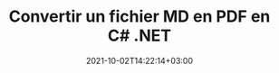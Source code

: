 ---
############################# Static ############################
layout: "autogen-gist"
date: 2021-10-02T14:22:14+03:00
draft: false
path: "fr/total/net/conversion/md-to-pdf/"
other_out_formats: "PDF DOCX DOT DOTX DOTM TXT RTF HTML MHTML XLS XLSX XLSM XLT XLTX XLTM CSV DIF PPT PPTX PPS PPSX POT POTX POTM ODT OTT OTP ODP ODS EMZ WMZ SVGZ TEX DCM WMF BMP PNG GIF JPEG TIFF"
ad_headline: "Convertir MD en PDF | .NET"
ad_description: "La solution de conversion de documents MD en PDF la plus précise pour vos applications .NET."

############################# Head ############################
head_title: "Convertir MD en PDF en C# VB.NET ASP.NET | Conversion de documents"
head_description: "Exemple de code pour convertir MD en PDF et plus de 100 autres formats de fichiers dans les applications .NET (C#, VB.NET, ASP.NET et .NET Core). Affichez le document PDF converti en tant que visualiseur HTML."

############################# Header ############################
title: "Convertir un fichier MD en PDF en C# .NET"
description: "Convertissez par programmation MD en PDF dans les applications C# .NET à l'aide des fonctionnalités flexibles du document conversion pour personnaliser le document résultant. Convertissez le document complet d'un format de fichier à un autre ou choisissez des pages sélectives d'un document source en fonction des numéros de page ou des plages de pages et convertissez facilement en un format de document pris en charge."

############################# SubMenu ############################
submenu:
    enable: false

############################# Content ############################
content:
    enable: true
    block:
    - title_left: "Conversion de MD en PDF en C# .NET"
      content_left: |
          Suivez ces étapes simples pour convertir MD en PDF en C# .NET. Affichez le document PDF converti au format HTML sans utiliser de logiciel externe.

          -   Créer un objet **Converter** pour convertir le document MD
          -   Définir les options de conversion pour le format PDF
          -   Appelez la méthode **Convert** de l'instance de classe **Converter** pour la conversion en PDF
          -   Définir les options du visualiseur HTML
          -   Créer un objet **Viewer** pour afficher le PDF converti en HTML
          
      title_right: "Téléchargements et instructions d'installation"
      content_right: |
          Vous avez besoin des espaces de noms `GroupDocs.Conversion` et `GroupDocs.Viewer` pour convertir entre un large éventail de types de documents populaires tels que PDF, Microsoft Word, Excel, PowerPoint, Project, Outlook, HTML, diagrammes et formats de fichiers image. Explorez d'autres [API .NET pour les documents Office](https://products.conholdate.com/fr/total/net/) proposés par Conholdate.Total.
          
          Obtenez les fichiers d'assemblage respectifs à partir des [téléchargements](https://downloads.conholdate.com/total/net) ou récupérez l'ensemble du package à partir de [Nuget](https://www.nuget.org/packages/Conholdate.Total/) pour ajouter "Conholdate.Total" directement dans votre espace de travail.
          
      gisthash: "e1a86529e1c97d75d902b382bdb5e7f9"
      gistfile: "conversion-word-en-pdf.cs"

    - title_left: "Ajouter un filigrane au PDF converti en C#"
      content_left: |
          Convertissez avec précision des documents (MD en PDF) exactement comme le fichier d'origine et appliquez des filigranes de texte ou d'image aux pages de document converties à l'aide de C# .NET.

          -   Créer un objet **Converter** pour convertir le document MD
          -   Créer une nouvelle instance de la classe **WatermarkOptions**
          -   Spécifiez les propriétés du filigrane (couleur, largeur, texte, image, etc.)
          -   Instanciez la bonne classe **ConvertOptions**
          -   Définir la propriété **Watermark** de l'instance **ConvertOptions**
          -   Appelez la méthode **Convert** de l'instance de classe **Converter** pour la conversion en PDF
        
      title_right: "Extraction d'informations sur les documents sources"
      content_right: |
          La fonction d'extraction d'informations sur les documents permet non seulement d'obtenir les informations de base sur le fichier du document source, mais elle prend également en charge l'extraction de certaines informations précieuses spécifiques au format de fichier, telles que les dates de début et de fin du projet d'un fichier Microsoft Project, toute restriction d'impression sur un document PDF, liste des dossiers contenus dans un fichier de données Outlook, etc. 

          Convertissez les formats de fichiers de documents populaires sur différents systèmes d'exploitation tels que Windows, Linux ou macOS tout en utilisant des plates-formes telles que Windows Azure, Mono et Xamarin.
          
      gisthash: "1b50a428b27632b65e97850e10b6551c"
      gistfile: "convertir-word-to-pdf-et-ajouter-texte-filigrane-to-converted-pdf.cs"

    - title_left: "Convertir un Word protégé par mot de passe en PDF"
      content_left: |
          La conversion de documents protégés par mot de passe est facilitée dans .NET. Ajoutez simplement quelques lignes de code C # pour convertir avec précision un document Word protégé par mot de passe en fichier PDF sans utiliser de logiciel externe.

          -   Définissez Func **LoadOptions** et définissez le mot de passe à partir des options de chargement spécifiques au document
          -   Créer un objet **Converter** pour convertir un document Word
          -   Instancier la classe **PdfConvertOptions**
          -   Appelez la méthode **Convert** de l'instance de classe **Converter** pour la conversion en PDF
          
      title_right: "Charger et convertir des documents situés à distance"
      content_right: |
          À l'aide de Conholdate.Total pour .NET, les développeurs peuvent charger et convertir des documents à partir de divers emplacements distants et de ressources de stockage de documents dans le cloud telles qu'Amazon S3, Microsoft Azure Blob, FTP, un disque local, un flux ou une simple URL. Il vous suffit de spécifier la méthode pour obtenir le flux de documents situé à distance, puis de le transmettre à la classe Converter en tant que constructeur.
          
          Les API Conholdate.Total pour .NET sont natives pour Windows Forms, ASP.NET, WPF, WCF ou tout type d'application basée sur .NET Framework 2.0 ou version ultérieure.
          
      gisthash: "96b04fde76a58bf60ff71274010c7fb0"
      gistfile: "convertir-mot-protégé-par-mot-de-passe-en-pdf.cs"

############################# About Formats ############################
about_formats:
    enable: false
############################# More Formats ############################
more_formats:
    enable: true
    auto: false
    other_out_formats: PDF DOCX DOT DOTX DOTM TXT RTF HTML MHTML XLS XLSX XLSM XLT XLTX XLTM CSV DIF PPT PPTX PPS PPSX POT POTX POTM ODT OTT OTP ODP ODS EMZ WMZ SVGZ TEX DCM WMF BMP PNG GIF JPEG TIFF
############################# Back to top ###############################
back_to_top:
  enable: true
---
